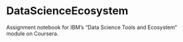 # DataScienceEcosystem
Assignment notebook for IBM’s “Data Science Tools and Ecosystem” module on Coursera.
